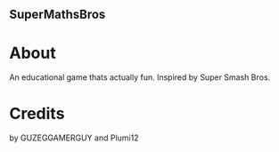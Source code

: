 ## SuperMathsBros

# About
An educational game thats actually fun. Inspired by Super Smash Bros.

# Credits
by
GUZEGGAMERGUY and Plumi12
